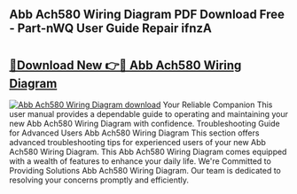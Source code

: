 ## Abb Ach580 Wiring Diagram PDF Download Free - Part-nWQ User Guide Repair ifnzA

# <h2><a href="http://dfm16qk.blite.top/?on=Abb+Ach580+Wiring+Diagram">🔗Download New 👉🔴 Abb Ach580 Wiring Diagram</a></h2>

[![Abb Ach580 Wiring Diagram download](https://i.imgur.com/lujVjoI.png)](http://dfm16qk.blite.top/?on=Abb+Ach580+Wiring+Diagram)
Your Reliable Companion This user manual provides a dependable guide to operating and maintaining your new Abb Ach580 Wiring Diagram with confidence. Troubleshooting Guide for Advanced Users Abb Ach580 Wiring Diagram This section offers advanced troubleshooting tips for experienced users of your new Abb Ach580 Wiring Diagram. This Abb Ach580 Wiring Diagram comes equipped with a wealth of features to enhance your daily life. We're Committed to Providing Solutions Abb Ach580 Wiring Diagram. Our team is dedicated to resolving your concerns promptly and efficiently.
